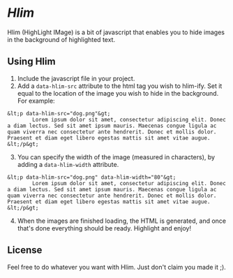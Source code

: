 # _Hlim_

Hlim (HighLight IMage) is a bit of javascript that enables you to hide images in the background of highlighted text.

## Using Hlim

1. Include the javascript file in your project.
2. Add a `data-hlim-src` attribute to the html tag you wish to hlim-ify. Set it equal to the location of the image you wish to hide in the background. For example: 
```
&lt;p data-hlim-src="dog.png"&gt;
        Lorem ipsum dolor sit amet, consectetur adipiscing elit. Donec a diam lectus. Sed sit amet ipsum mauris. Maecenas congue ligula ac quam viverra nec consectetur ante hendrerit. Donec et mollis dolor. Praesent et diam eget libero egestas mattis sit amet vitae augue.
&lt;/p&gt;
```

3. You can specify the width of the image (measured in characters), by adding a `data-hlim-width` attribute.
```
&lt;p data-hlim-src="dog.png" data-hlim-width="80"&gt;
        Lorem ipsum dolor sit amet, consectetur adipiscing elit. Donec a diam lectus. Sed sit amet ipsum mauris. Maecenas congue ligula ac quam viverra nec consectetur ante hendrerit. Donec et mollis dolor. Praesent et diam eget libero egestas mattis sit amet vitae augue.
&lt;/p&gt;
```

4. When the images are finished loading, the HTML is generated, and once that's done everything should be ready. Highlight and enjoy!

## License

Feel free to do whatever you want with Hlim. Just don't claim you made it ;).